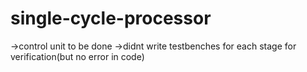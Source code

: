 # single-cycle-processor
->control unit to be done
->didnt write testbenches for each stage for verification(but no error in code)
